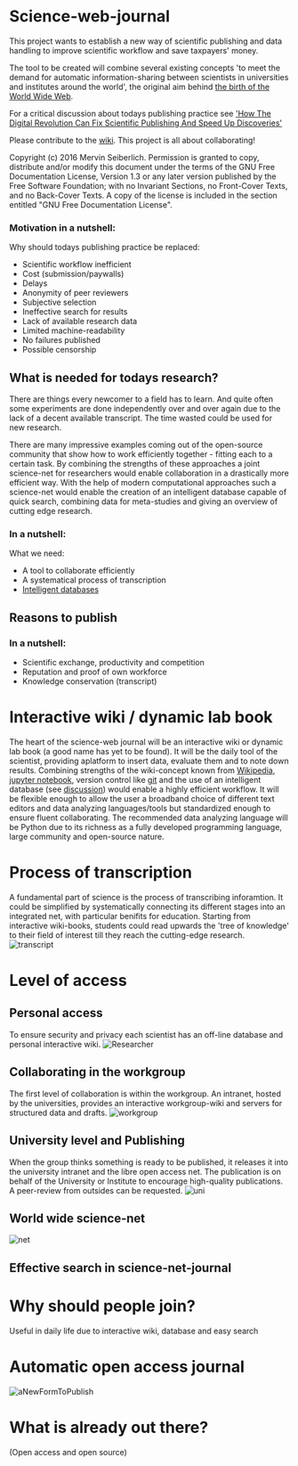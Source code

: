 ﻿# Science-web-journal
This project wants to establish a new way of scientific publishing and data handling to improve scientific workflow and save taxpayers' money.

The tool to be created will combine several existing concepts 'to meet the demand for automatic information-sharing between scientists in universities and institutes around the world', the original aim behind [the birth of the World Wide Web](http://home.cern/topics/birth-web).

For a critical discussion about todays publishing practice see ['How The Digital Revolution Can Fix Scientific Publishing And Speed Up Discoveries'](https://techcrunch.com/2014/08/30/can-the-digital-revolution-fix-scientific-publishing-and-speed-up-discoveries/?ncid=rss)

Please contribute to the [wiki](https://github.com/LibrEars/Science-web-journal/wiki). This project is all about collaborating! 

Copyright (c)  2016  Mervin Seiberlich.
Permission is granted to copy, distribute and/or modify this document under the terms of the GNU Free Documentation License, Version 1.3 or any later version published by the Free Software Foundation; with no Invariant Sections, no Front-Cover Texts, and no Back-Cover Texts. A copy of the license is included in the section entitled "GNU Free Documentation License".

### Motivation in a nutshell:
Why should todays publishing practice be replaced:
 * Scientific workflow inefficient
 * Cost (submission/paywalls)
 * Delays
 * Anonymity of peer reviewers
 * Subjective selection
 * Ineffective search for results
 * Lack of available research data
 * Limited machine-readability
 * No failures published
 * Possible censorship

## What is needed for todays research?
There are things every newcomer to a field has to learn.  And quite often some experiments are done independently over and over again due to the lack of a decent available transcript. The time wasted could be used for new research.

There are many impressive examples coming out of the open-source community that show how to work efficiently together - fitting each to a certain task. By combining the strengths of these approaches a joint science-net for researchers would enable collaboration in a drastically more efficient way. With the help of modern computational approaches such a science-net would enable the creation of an intelligent database capable of quick search, combining data for meta-studies and giving an overview of cutting edge research.

### In a nutshell:
What we need:
 * A tool to collaborate efficiently
 * A systematical process of transcription
 * [Intelligent databases](https://github.com/LibrEars/Science-web-journal/wiki#automatic-information-sharing-dataset-and-machine-readability)

## Reasons to publish
### In a nutshell:
 * Scientific exchange, productivity and competition
 * Reputation and proof of own workforce
 * Knowledge conservation (transcript)

# Interactive wiki / dynamic lab book
The heart of the science-web journal will be an interactive wiki or dynamic lab book (a good name has yet to be found). It will be the daily tool of the scientist, providing aplatform to insert data, evaluate them and to note down results. Combining strengths of the wiki-concept known from [Wikipedia](https://www.wikipedia.org/), [jupyter notebook](https://jupyter.org/), version control like [git](https://git-scm.com/) and the use of an intelligent database (see [discussion](https://github.com/LibrEars/Science-web-journal/wiki#automatic-information-sharing-dataset-and-machine-readability)) would enable a highly efficient workflow. It will be flexible enough to allow the user a broadband choice of different text editors and data analyzing languages/tools but standardized enough to ensure fluent collaborating. The recommended data analyzing language will be Python due to its richness as a fully developed programming language, large community and open-source nature.

# Process of transcription
A fundamental part of science is the process of transcribing inforamtion. It could be simplified by systematically connecting its different stages into an integrated net, with particular benifits for education. Starting from interactive wiki-books, students could read upwards the 'tree of knowledge' to their field of interest till they reach the cutting-edge research.
![transcript](/Artwork/transcript.png)

# Level of access
## Personal access
To ensure security and privacy each scientist has an off-line database and personal interactive wiki.
![Researcher](/Artwork/researcher.png)

## Collaborating in the workgroup
The first level of collaboration is within the workgroup. An intranet, hosted by the universities, provides an interactive workgroup-wiki and servers for structured data and drafts.
![workgroup](/Artwork/workgroup.png)

## University level and Publishing
When the group thinks something is ready to be published, it releases it into the university intranet and the libre open access net. The publication is on behalf of the University or Institute to encourage high-quality publications. A peer-review from outsides can be requested.
![uni](/Artwork/uni.png)

## World wide science-net
![net](/Artwork/net.png)

## Effective search in science-net-journal

# Why should people join?
Useful in daily life due to interactive wiki, database and easy search

# Automatic open access journal
![aNewFormToPublish](/Artwork/aNewFormToPublish.png)

# What is already out there?
(Open access and open source)
